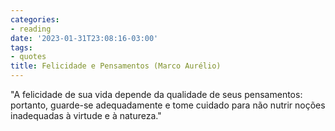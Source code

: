 ```yaml
---
categories:
- reading
date: '2023-01-31T23:08:16-03:00'
tags:
- quotes
title: Felicidade e Pensamentos (Marco Aurélio)
---
```


"A felicidade de sua vida depende da qualidade de seus pensamentos: portanto, guarde-se adequadamente e tome cuidado para não nutrir noções inadequadas à virtude e à natureza."

